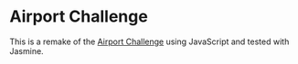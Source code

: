 # Airport Challenge
This is a remake of the [Airport Challenge](https://github.com/makersacademy/airport_challenge) using JavaScript and tested with Jasmine.
